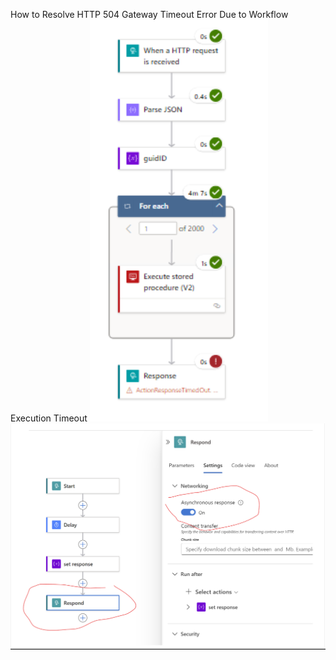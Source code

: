 How to Resolve HTTP 504 Gateway Timeout Error Due to Workflow Execution Timeout
![Description of Image](Image1.png)
![Description of Image](Image2.png)
